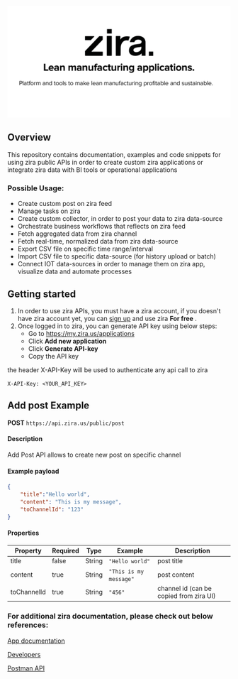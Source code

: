 
![zira](images/zira-repo-image.png)

## Overview

This repository contains documentation, examples and code snippets for using zira public APIs in order to create custom zira applications
or integrate zira data with BI tools or operational applications

### Possible Usage:

- Create custom post on zira feed
- Manage tasks on zira
- Create custom collector, in order to post your data to zira data-source
- Orchestrate business workflows that reflects on zira feed
- Fetch aggregated data from zira channel
- Fetch real-time, normalized data from zira data-source
- Export CSV file on specific time range/interval
- Import CSV file to specific data-source (for history upload or batch)
- Connect IOT data-sources in order to manage them on zira app, visualize data and automate processes

## Getting started

1. In order to use zira APIs, you must have a zira account, if you doesn't have zira account yet, you can [sign up](my.zira.us/create-account) and use zira **For free** .
2. Once logged in to zira, you can generate API key using below steps:
	- Go to https://my.zira.us/applications
	- Click **Add new application**
	- Click **Generate API-key**
	- Copy the API key 

the header X-API-Key will be used to authenticate any api call to zira

```
X-API-Key: <YOUR_API_KEY>
```

## Add post Example

**POST** `https://api.zira.us/public/post`

#### Description
Add Post API allows to create new post on specific channel

#### Example payload

```json
{
    "title":"Hello world",
    "content": "This is my message",
    "toChannelId": "123"
}

```

#### Properties

| Property    | Required | Type   | Example                | Description                             |
| ----------- | -------- | ------ | ---------------------- | --------------------------------------- |
| title       | false    | String | `"Hello world"`        | post title                              |
| content     | true     | String | `"This is my message"` | post content                            |
| toChannelId | true     | String | `"456"`                | channel id (can be copied from zira UI) |


### For additional zira documentation, please check out below references:
[App documentation](https://website.zira.us/docs/getting-started/introduction/)

[Developers](https://website.zira.us/developers/getting-started/introduction/)

[Postman API](https://apidocs.zira.us/)
